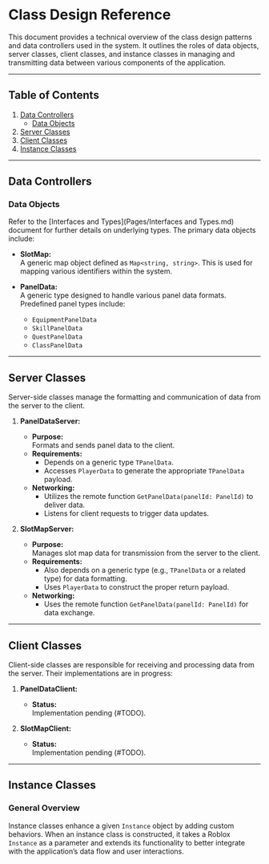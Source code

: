 # Class Design Reference

This document provides a technical overview of the class design patterns and data controllers used in the system. It outlines the roles of data objects, server classes, client classes, and instance classes in managing and transmitting data between various components of the application.

---

## Table of Contents

1. [Data Controllers](#data-controllers)
   - [Data Objects](#data-objects)
2. [Server Classes](#server-classes)
3. [Client Classes](#client-classes)
4. [Instance Classes](#instance-classes)

---

## Data Controllers

### Data Objects

Refer to the [Interfaces and Types](Pages/Interfaces and Types.md) document for further details on underlying types. The primary data objects include:

- **SlotMap:**  
  A generic map object defined as `Map<string, string>`. This is used for mapping various identifiers within the system.

- **PanelData:**  
  A generic type designed to handle various panel data formats. Predefined panel types include:
  - `EquipmentPanelData`
  - `SkillPanelData`
  - `QuestPanelData`
  - `ClassPanelData`

---

## Server Classes

Server-side classes manage the formatting and communication of data from the server to the client.

1. **PanelDataServer:**  
   - **Purpose:**  
     Formats and sends panel data to the client.
   - **Requirements:**  
     - Depends on a generic type `TPanelData`.
     - Accesses `PlayerData` to generate the appropriate `TPanelData` payload.
   - **Networking:**  
     - Utilizes the remote function `GetPanelData(panelId: PanelId)` to deliver data.
     - Listens for client requests to trigger data updates.

2. **SlotMapServer:**  
   - **Purpose:**  
     Manages slot map data for transmission from the server to the client.
   - **Requirements:**  
     - Also depends on a generic type (e.g., `TPanelData` or a related type) for data formatting.
     - Uses `PlayerData` to construct the proper return payload.
   - **Networking:**  
     - Uses the remote function `GetPanelData(panelId: PanelId)` for data exchange.

---

## Client Classes

Client-side classes are responsible for receiving and processing data from the server. Their implementations are in progress:

1. **PanelDataClient:**  
   - **Status:**  
     Implementation pending (#TODO).

2. **SlotMapClient:**  
   - **Status:**  
     Implementation pending (#TODO).

---

## Instance Classes

### General Overview

Instance classes enhance a given `Instance` object by adding custom behaviors. When an instance class is constructed, it takes a Roblox `Instance` as a parameter and extends its functionality to better integrate with the application’s data flow and user interactions.
